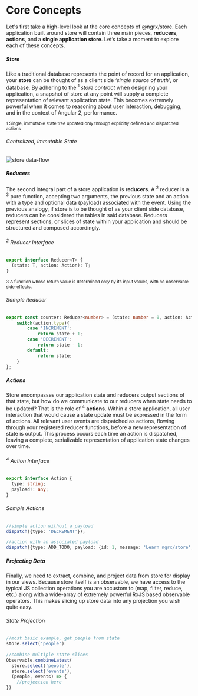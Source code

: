 # Core Concepts
Let's first take a high-level look at the core concepts of @ngrx/store. Each application built around store will contain three main pieces, __reducers__, __actions__, and a __single application store__. Let’s take a moment to explore each of these concepts.

##### Store
Like a traditional database represents the point of record for an application, your __store__ can be thought of as a client side _‘single source of truth’_, or database. By adhering to the <sup>1</sup> *store contract* when designing your application, a snapshot of store at any point will supply a complete representation of relevant application state. This becomes extremely powerful when it comes to reasoning about user interaction, debugging, and in the context of Angular 2, performance.

<sup>1 Single, immutable state tree updated only through explicitly defined and dispatched actions</sup>
###### Centralized, Immutable State
![store data-flow](http://imgur.com/zLtnV7p.png)

##### Reducers
The second integral part of a store application is __reducers__. A <sup>2</sup> reducer is a <sup>3</sup> pure function, accepting two arguments, the previous state and an action with a type and optional data (payload) associated with the event. Using the previous analogy, if store is to be thought of as your client side database, reducers can be considered the tables in said database. Reducers represent sections, or slices of state within your application and should be structured and composed accordingly.

###### <sup>2</sup> Reducer Interface
```ts
export interface Reducer<T> {
  (state: T, action: Action): T;
}
```
<sup>3 A function whose return value is determined only by its input values, with no observable side-effects.</sup>

###### Sample Reducer
```ts
export const counter: Reducer<number> = (state: number = 0, action: Action) => {
    switch(action.type){
        case 'INCREMENT':
            return state + 1;
        case 'DECREMENT':
            return state - 1;
        default:
            return state;
    }
};
```


##### Actions
Store encompasses our application state and reducers output sections of that state, but how do we communicate to our reducers when state needs to be updated? That is the role of <sup>4</sup> __actions__. Within a store application, all user interaction that would cause a state update must be expressed in the form of actions. All relevant user events are dispatched as actions, flowing through your registered reducer functions, before a new representation of state is output. This process occurs each time an action is dispatched, leaving a complete, serializable representation of application state changes over time.
###### <sup>4</sup> Action Interface
```ts
export interface Action {
  type: string;
  payload?: any;
}
```
###### Sample Actions
```ts
//simple action without a payload
dispatch({type: 'DECREMENT'});

//action with an associated payload
dispatch({type: ADD_TODO, payload: {id: 1, message: 'Learn ngrx/store', completed: true}})
```
##### Projecting Data
Finally, we need to extract, combine, and project data from store for display in our views. Because store itself is an observable, we have access to the typical JS collection operations you are accustom to (map, filter, reduce, etc.) along with a wide-array of extremely powerful RxJS based observable operators. This makes slicing up store data into any projection you wish quite easy.

###### State Projection
```ts
//most basic example, get people from state
store.select('people')
  
//combine multiple state slices
Observable.combineLatest(
  store.select('people'),
  store.select('events'),
  (people, events) => {
    //projection here
})
```